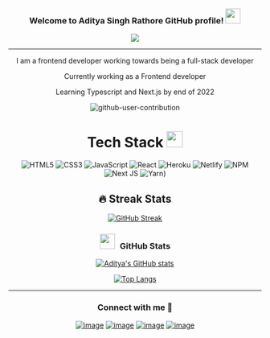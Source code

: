<h3 align="center">
  Welcome to Aditya Singh Rathore GitHub profile!
  <img src="https://media.giphy.com/media/hvRJCLFzcasrR4ia7z/giphy.gif" width="30">
</h3>





<p align="center">
  <a href="https://github.com/Rathore-Aditya"><img src="https://readme-typing-svg.herokuapp.com?color=%0E85C9&center=true&vCenter=true&lines=Hi+%2C+welcome+to+my+Github+profile;I+am+Aditya;Web+Developer;"></a>
</p>



---

<div align="center">
<p>I am a frontend developer working towards being a full-stack developer</p>
<p>Currently working as a Frontend developer</p>
<p>Learning Typescript and Next.js by end of 2022</p>

</div>




<div align="center">

  ![github-user-contribution](https://user-images.githubusercontent.com/34391629/188001276-e28ab9d6-0401-4433-a74b-42e33580edbc.svg#gh-dark-mode-only)
  
<!-- ##  Currently working
  
  [![Readme Card](https://github-readme-stats.vercel.app/api/pin/?username=pujarini&repo=devMeet&show_owner=true)](https://github.com/Pujarini/devMeet)
  [![Readme Card](https://github-readme-stats.vercel.app/api/pin/?username=pujarini&repo=WShopfy&show_owner=true)](https://github.com/Pujarini/prepShop)
  [![Readme Card](https://github-readme-stats.vercel.app/api/pin/?username=pujarini&repo=JS-prep-101&show_owner=true)](https://github.com/Pujarini/JS-prep-101) -->


# Tech Stack <img src = "https://media2.giphy.com/media/QssGEmpkyEOhBCb7e1/giphy.gif?cid=ecf05e47a0n3gi1bfqntqmob8g9aid1oyj2wr3ds3mg700bl&rid=giphy.gif" width = 32px> 
![HTML5](https://img.shields.io/badge/html5-%23E34F26.svg?style=for-the-badge&logo=html5&logoColor=white) ![CSS3](https://img.shields.io/badge/css3-%231572B6.svg?style=for-the-badge&logo=css3&logoColor=white) ![JavaScript](https://img.shields.io/badge/javascript-%23323330.svg?style=for-the-badge&logo=javascript&logoColor=%23F7DF1E) ![React](https://img.shields.io/badge/react-%232C8EBB.svg?style=for-the-badge&logo=React&logoColor=white)  ![Heroku](https://img.shields.io/badge/heroku-%23430098.svg?style=for-the-badge&logo=heroku&logoColor=white) ![Netlify](https://img.shields.io/badge/netlify-%23000000.svg?style=for-the-badge&logo=netlify&logoColor=#00C7B7)   ![NPM](https://img.shields.io/badge/NPM-%23000000.svg?style=for-the-badge&logo=npm&logoColor=white) ![Next JS](https://img.shields.io/badge/Next-black?style=for-the-badge&logo=next.js&logoColor=white) ![Yarn](https://img.shields.io/badge/yarn-%232C8EBB.svg?style=for-the-badge&logo=yarn&logoColor=white))


## 🔥 Streak Stats
[![GitHub Streak](https://github-readme-streak-stats.herokuapp.com?user=Rathore-Aditya&theme=shades-of-purple)](https://git.io/streak-stats)


<h3 align="center" > <img src="https://media.giphy.com/media/iY8CRBdQXODJSCERIr/giphy.gif" width="30" height="30" style="margin-right: 10px;">GitHub Stats  </h3>

[![Aditya's GitHub stats](https://github-readme-stats.vercel.app/api?username=Rathore-Aditya&show_icons=true&theme=tokyonight)](https://github.com/pujarini/github-readme-stats)

[![Top Langs](https://github-readme-stats.vercel.app/api/top-langs/?username=Rathore-Aditya&hide=php&theme=tokyonight&langs_count=8&layout=compact)](https://github.com/anuraghazra/github-readme-stats)

---

<h3 align="center">Connect with me 🤝 </h3>
<div align="center">

[![image](https://img.shields.io/badge/LinkedIn-0077B5?style=for-the-badge&logo=linkedin&logoColor=white)](https://www.linkedin.com/in/pujarini-jena/)
[![image](https://img.shields.io/badge/Instagram-E4405F?style=for-the-badge&logo=instagram&logoColor=white)](https://www.instagram.com/pujarini_codeit/)
[![image](https://img.shields.io/badge/Twitter-1DA1F2?style=for-the-badge&logo=twitter&logoColor=white)](https://twitter.com/pujarini_codeit)
[![image](https://img.shields.io/badge/Gmail-D14836?style=for-the-badge&logo=gmail&logoColor=white)](mailto:rathoreaditya427@gmail.com)
  
</div>



<!-- [![Readme Card](https://github-readme-stats.vercel.app/api/pin/?username=Rathore-Aditya&repo=github-readme-stats)](https://github.com/Rathore-Aditya/github-readme-stats) -->
</div>
